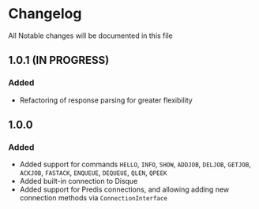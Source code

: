# Changelog

All Notable changes will be documented in this file

## 1.0.1 (IN PROGRESS)

### Added
- Refactoring of response parsing for greater flexibility

## 1.0.0

### Added
- Added support for commands `HELLO`, `INFO`, `SHOW`, `ADDJOB`, `DELJOB`, 
`GETJOB`, `ACKJOB`, `FASTACK`, `ENQUEUE`, `DEQUEUE`, `QLEN`, `QPEEK`
- Added built-in connection to Disque
- Added support for Predis connections, and allowing adding new connection
methods via `ConnectionInterface`
